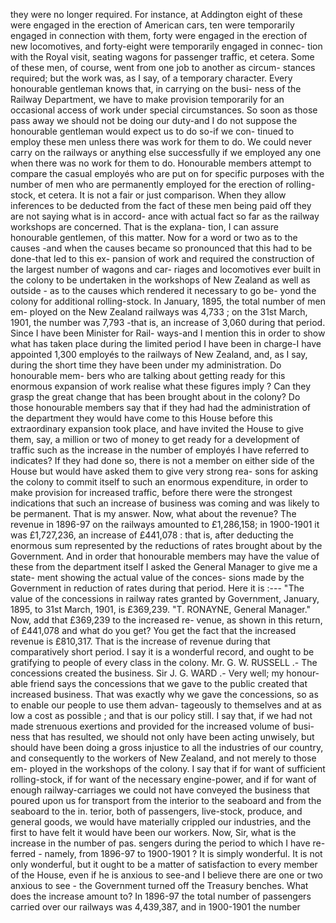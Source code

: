 they were no longer required. For instance, at Addington eight of these were engaged in the erection of American cars, ten were temporarily engaged in connection with them, forty were engaged in the erection of new locomotives, and forty-eight were temporarily engaged in connec- tion with the Royal visit, seating wagons for passenger traffic, et cetera. Some of these men, of course, went from one job to another as circum- stances required; but the work was, as I say, of a temporary character. Every honourable gentleman knows that, in carrying on the busi- ness of the Railway Department, we have to make provision temporarily for an occasional access of work under special circumstances. So soon as those pass away we should not be doing our duty-and I do not suppose the honourable gentleman would expect us to do so-if we con- tinued to employ these men unless there was work for them to do. We could never carry on the railways or anything else successfully if we employed any one when there was no work for them to do. Honourable members attempt to compare the casual employés who are put on for specific purposes with the number of men who are permanently employed for the erection of rolling-stock, et cetera. It is not a fair or just comparison. When they allow inferences to be deducted from the fact of these men being paid off they are not saying what is in accord- ance with actual fact so far as the railway workshops are concerned. That is the explana- tion, I can assure honourable gentlemen, of this matter. Now for a word or two as to the causes -and when the causes became so pronounced that this had to be done-that led to this ex- pansion of work and required the construction of the largest number of wagons and car- riages and locomotives ever built in the colony to be undertaken in the workshops of New Zealand as well as outside - as to the causes which rendered it necessary to go be- yond the colony for additional rolling-stock. In January, 1895, the total number of men em- ployed on the New Zealand railways was 4,733 ; on the 31st March, 1901, the number was 7,793 -that is, an increase of 3,060 during that period. Since I have been Minister for Rail- ways-and I mention this in order to show what has taken place during the limited period I have been in charge-I have appointed 1,300 employés to the railways of New Zealand, and, as I say, during the short time they have been under my administration. Do honourable mem- bers who are talking about getting ready for this enormous expansion of work realise what these figures imply ? Can they grasp the great change that has been brought about in the colony? Do those honourable members say that if they had had the administration of the department they would have come to this House before this extraordinary expansion took place, and have invited the House to give them, say, a million or two of money to get ready for a development of traffic such as the increase in the number of employés I have referred to indicates? If they had done so, there is not a member on either side of the House but would have asked them to give very strong rea- sons for asking the colony to commit itself to such an enormous expenditure, in order to make provision for increased traffic, before there were the strongest indications that such an increase of business was coming and was likely to be permanent. That is my answer. Now, what about the revenue? The revenue in 1896-97 on the railways amounted to £1,286,158; in 1900-1901 it was £1,727,236, an increase of £441,078 : that is, after deducting the enormous sum represented by the reductions of rates brought about by the Government. And in order that honourable members may have the value of these from the department itself I asked the General Manager to give me a state- ment showing the actual value of the conces- sions made by the Government in reduction of rates during that period. Here it is :--- "The value of the concessions in railway rates granted by Government, January, 1895, to 31st March, 1901, is £369,239. "T. RONAYNE, General Manager." Now, add that £369,239 to the increased re- venue, as shown in this return, of £441,078 and what do you get? You get the fact that the increased revenue is £810,317. That is the increase of revenue during that comparatively short period. I say it is a wonderful record, and ought to be gratifying to people of every class in the colony. Mr. G. W. RUSSELL .- The concessions created the business. Sir J. G. WARD .- Very well; my honour- able friend says the concessions that we gave to the public created that increased business. That was exactly why we gave the concessions, so as to enable our people to use them advan- tageously to themselves and at as low a cost as possible ; and that is our policy still. I say that, if we had not made strenuous exertions and provided for the increased volume of busi- ness that has resulted, we should not only have been acting unwisely, but should have been doing a gross injustice to all the industries of our country, and consequently to the workers of New Zealand, and not merely to those em- ployed in the workshops of the colony. I say that if for want of sufficient rolling-stock, if for want of the necessary engine-power, and if for want of enough railway-carriages we could not have conveyed the business that poured upon us for transport from the interior to the seaboard and from the seaboard to the in. terior, both of passengers, live-stock, produce, and general goods, we would have materially crippled our industries, and the first to have felt it would have been our workers. Now, Sir, what is the increase in the number of pas. sengers during the period to which I have re- ferred - namely, from 1896-97 to 1900-1901 ? It is simply wonderful. It is not only wonderful, but it ought to be a matter of satisfaction to every member of the House, even if he is anxious to see-and I believe there are one or two anxious to see - the Government turned off the Treasury benches. What does the increase amount to? In 1896-97 the total number of passengers carried over our railways was 4,439,387, and in 1900-1901 the number 